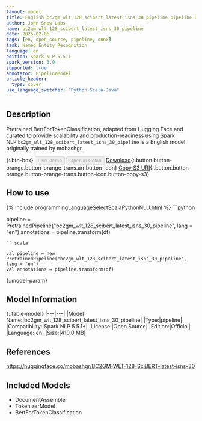 ```yaml
---
layout: model
title: English bc2gm_wlt_128_scibert_latest_isns_30_pipeline pipeline BertForTokenClassification from mobashgr
author: John Snow Labs
name: bc2gm_wlt_128_scibert_latest_isns_30_pipeline
date: 2025-02-06
tags: [en, open_source, pipeline, onnx]
task: Named Entity Recognition
language: en
edition: Spark NLP 5.5.1
spark_version: 3.0
supported: true
annotator: PipelineModel
article_header:
  type: cover
use_language_switcher: "Python-Scala-Java"
---
```


## Description

Pretrained BertForTokenClassification, adapted from Hugging Face and curated to provide scalability and production-readiness using Spark NLP.`bc2gm_wlt_128_scibert_latest_isns_30_pipeline` is a English model originally trained by mobashgr.

{:.btn-box}
<button class="button button-orange" disabled>Live Demo</button>
<button class="button button-orange" disabled>Open in Colab</button>
[Download](https://s3.amazonaws.com/auxdata.johnsnowlabs.com/public/models/bc2gm_wlt_128_scibert_latest_isns_30_pipeline_en_5.5.1_3.0_1738870209998.zip){:.button.button-orange.button-orange-trans.arr.button-icon}
[Copy S3 URI](s3://auxdata.johnsnowlabs.com/public/models/bc2gm_wlt_128_scibert_latest_isns_30_pipeline_en_5.5.1_3.0_1738870209998.zip){:.button.button-orange.button-orange-trans.button-icon.button-copy-s3}

## How to use



<div class="tabs-box" markdown="1">
{% include programmingLanguageSelectScalaPythonNLU.html %}
```python

pipeline = PretrainedPipeline("bc2gm_wlt_128_scibert_latest_isns_30_pipeline", lang = "en")
annotations =  pipeline.transform(df)   

```
```scala

val pipeline = new PretrainedPipeline("bc2gm_wlt_128_scibert_latest_isns_30_pipeline", lang = "en")
val annotations = pipeline.transform(df)

```
</div>

{:.model-param}
## Model Information

{:.table-model}
|---|---|
|Model Name:|bc2gm_wlt_128_scibert_latest_isns_30_pipeline|
|Type:|pipeline|
|Compatibility:|Spark NLP 5.5.1+|
|License:|Open Source|
|Edition:|Official|
|Language:|en|
|Size:|410.0 MB|

## References

https://huggingface.co/mobashgr/BC2GM-WLT-128-SciBERT-latest-isns-30

## Included Models

- DocumentAssembler
- TokenizerModel
- BertForTokenClassification